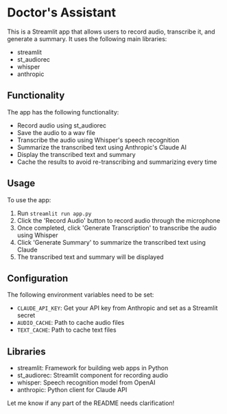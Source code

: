 # Doctor's Assistant

This is a Streamlit app that allows users to record audio, transcribe it, and generate a summary. It uses the following main libraries:

- streamlit
- st_audiorec
- whisper
- anthropic

## Functionality

The app has the following functionality:

- Record audio using st_audiorec
- Save the audio to a wav file
- Transcribe the audio using Whisper's speech recognition 
- Summarize the transcribed text using Anthropic's Claude AI
- Display the transcribed text and summary
- Cache the results to avoid re-transcribing and summarizing every time

## Usage

To use the app:

1. Run `streamlit run app.py`
2. Click the 'Record Audio' button to record audio through the microphone
3. Once completed, click 'Generate Transcription' to transcribe the audio using Whisper 
4. Click 'Generate Summary' to summarize the transcribed text using Claude
5. The transcribed text and summary will be displayed

## Configuration

The following environment variables need to be set:

- `CLAUDE_API_KEY`: Get your API key from Anthropic and set as a Streamlit secret
- `AUDIO_CACHE`: Path to cache audio files
- `TEXT_CACHE`: Path to cache text files

## Libraries

- streamlit: Framework for building web apps in Python
- st_audiorec: Streamlit component for recording audio
- whisper: Speech recognition model from OpenAI
- anthropic: Python client for Claude API

Let me know if any part of the README needs clarification!
